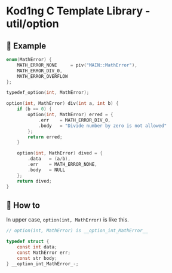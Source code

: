 # Kod1ng C Template Library - util/option

## 📌 Example

```c
enum(MathError) {
    MATH_ERROR_NONE     = piv("MAIN::MathError"),
    MATH_ERROR_DIV_0,
    MATH_ERROR_OVERFLOW
};

typedef_option(int, MathError);

option(int, MathError) div(int a, int b) {
    if (b == 0) {
        option(int, MathError) erred = {
            .err    = MATH_ERROR_DIV_0,
            .body   = "Divide number by zero is not allowed"
        };
        return erred;
    }

    option(int, MathError) dived = {
        .data   = (a/b),
        .err    = MATH_ERROR_NONE,
        .body   = NULL
    };
    return dived;
}
```

## 📌 How to

In upper case, `option(int, MathError)` is like this.

```c
// option(int, MathError) is __option_int_MathError__

typedef struct {
    const int data;
    const MathError err;
    const str body;
} __option_int_MathError_-;
```
